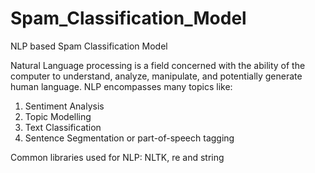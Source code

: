 # Spam_Classification_Model
NLP based Spam Classification Model

Natural Language processing is a field concerned with the ability of the computer to understand, analyze, manipulate, and potentially generate human language. NLP encompasses many topics like:
1. Sentiment Analysis
2. Topic Modelling
3. Text Classification
4. Sentence Segmentation or part-of-speech tagging

Common libraries used for NLP:
NLTK, re and string

